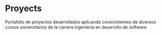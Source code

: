 # Proyects
Portafolio de proyectos desarrollados aplicando conocimientos de diversos cursos universitarios de la carrera ingeniería en desarrollo de software
